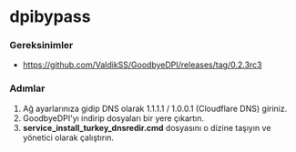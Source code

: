# dpibypass

### Gereksinimler
- https://github.com/ValdikSS/GoodbyeDPI/releases/tag/0.2.3rc3

### Adımlar
1. Ağ ayarlarınıza gidip DNS olarak 1.1.1.1 / 1.0.0.1 (Cloudflare DNS) giriniz.
2. GoodbyeDPI'yı indirip dosyaları bir yere çıkartın.
3. **service_install_turkey_dnsredir.cmd** dosyasını o dizine taşıyın ve yönetici olarak çalıştırın.
